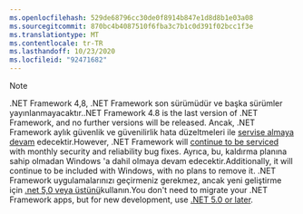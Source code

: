 ```yaml
---
ms.openlocfilehash: 529de68796cc30de0f8914b847e1d8d8b1e03a08
ms.sourcegitcommit: 870bc4b4087510f6fba3c7b1c0d391f02bcc1f3e
ms.translationtype: MT
ms.contentlocale: tr-TR
ms.lasthandoff: 10/23/2020
ms.locfileid: "92471682"
---
```

> [!NOTE]
> <span data-ttu-id="4e235-101">.NET Framework 4,8, .NET Framework son sürümüdür ve başka sürümler yayınlanmayacaktır.</span><span class="sxs-lookup"><span data-stu-id="4e235-101">.NET Framework 4.8 is the last version of .NET Framework, and no further versions will be released.</span></span> <span data-ttu-id="4e235-102">Ancak, .NET Framework aylık güvenlik ve güvenilirlik hata düzeltmeleri ile [servise almaya devam](https://devblogs.microsoft.com/dotnet/?s=%22.net+framework%22) edecektir.</span><span class="sxs-lookup"><span data-stu-id="4e235-102">However, .NET Framework will [continue to be serviced](https://devblogs.microsoft.com/dotnet/?s=%22.net+framework%22) with monthly security and reliability bug fixes.</span></span> <span data-ttu-id="4e235-103">Ayrıca, bu, kaldırma planına sahip olmadan Windows 'a dahil olmaya devam edecektir.</span><span class="sxs-lookup"><span data-stu-id="4e235-103">Additionally, it will continue to be included with Windows, with no plans to remove it.</span></span> <span data-ttu-id="4e235-104">.NET Framework uygulamalarınızı geçirmeniz gerekmez, ancak yeni geliştirme için [.net 5,0 veya üstünü](~/docs/core/introduction.md)kullanın.</span><span class="sxs-lookup"><span data-stu-id="4e235-104">You don't need to migrate your .NET Framework apps, but for new development, use [.NET 5.0 or later](~/docs/core/introduction.md).</span></span>
